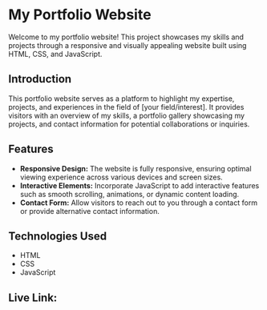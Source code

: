 # My Portfolio Website

Welcome to my portfolio website! This project showcases my skills and projects through a responsive and visually appealing website built using HTML, CSS, and JavaScript.

## Introduction
This portfolio website serves as a platform to highlight my expertise, projects, and experiences in the field of [your field/interest]. It provides visitors with an overview of my skills, a portfolio gallery showcasing my projects, and contact information for potential collaborations or inquiries.

## Features
- **Responsive Design:** The website is fully responsive, ensuring optimal viewing experience across various devices and screen sizes.
- **Interactive Elements:** Incorporate JavaScript to add interactive features such as smooth scrolling, animations, or dynamic content loading.
- **Contact Form:** Allow visitors to reach out to you through a contact form or provide alternative contact information.

## Technologies Used
- HTML
- CSS
- JavaScript

## Live Link:
